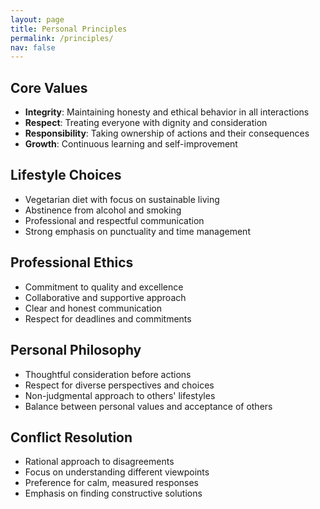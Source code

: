 ```yaml
---
layout: page
title: Personal Principles
permalink: /principles/
nav: false
---
```


## Core Values

- **Integrity**: Maintaining honesty and ethical behavior in all interactions
- **Respect**: Treating everyone with dignity and consideration
- **Responsibility**: Taking ownership of actions and their consequences
- **Growth**: Continuous learning and self-improvement

## Lifestyle Choices

- Vegetarian diet with focus on sustainable living
- Abstinence from alcohol and smoking
- Professional and respectful communication
- Strong emphasis on punctuality and time management

## Professional Ethics

- Commitment to quality and excellence
- Collaborative and supportive approach
- Clear and honest communication
- Respect for deadlines and commitments

## Personal Philosophy

- Thoughtful consideration before actions
- Respect for diverse perspectives and choices
- Non-judgmental approach to others' lifestyles
- Balance between personal values and acceptance of others

## Conflict Resolution

- Rational approach to disagreements
- Focus on understanding different viewpoints
- Preference for calm, measured responses
- Emphasis on finding constructive solutions 